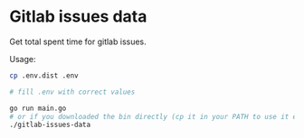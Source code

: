 # Gitlab issues data

Get total spent time for gitlab issues.

Usage: 

```bash
cp .env.dist .env 

# fill .env with correct values

go run main.go
# or if you downloaded the bin directly (cp it in your PATH to use it everywhere)
./gitlab-issues-data
```
